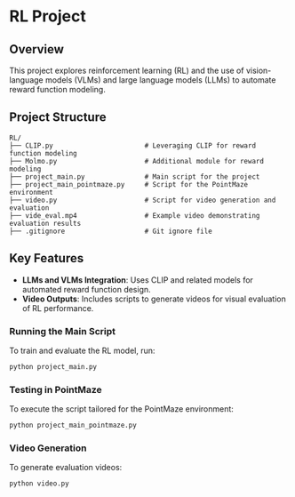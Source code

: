 # RL Project

## Overview
This project explores reinforcement learning (RL) and the use of vision-language models (VLMs) and large language models (LLMs) to automate reward function modeling.

## Project Structure

```
RL/
├── CLIP.py                       # Leveraging CLIP for reward function modeling
├── Molmo.py                      # Additional module for reward modeling
├── project_main.py               # Main script for the project
├── project_main_pointmaze.py     # Script for the PointMaze environment
├── video.py                      # Script for video generation and evaluation
├── vide_eval.mp4                 # Example video demonstrating evaluation results
├── .gitignore                    # Git ignore file
```

## Key Features
- **LLMs and VLMs Integration**: Uses CLIP and related models for automated reward function design.
- **Video Outputs**: Includes scripts to generate videos for visual evaluation of RL performance.


### Running the Main Script
To train and evaluate the RL model, run:
```bash
python project_main.py
```

### Testing in PointMaze
To execute the script tailored for the PointMaze environment:
```bash
python project_main_pointmaze.py
```

### Video Generation
To generate evaluation videos:
```bash
python video.py
```
